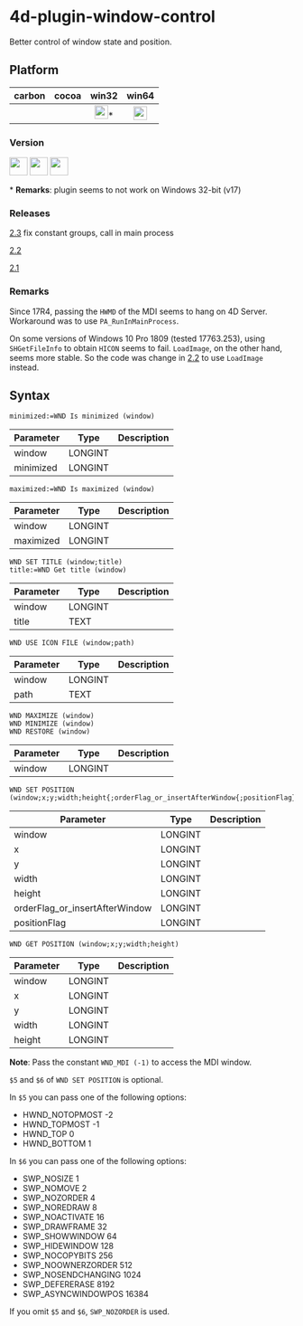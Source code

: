 # 4d-plugin-window-control
Better control of window state and position.

## Platform

| carbon | cocoa | win32 | win64 |
|:------:|:-----:|:---------:|:---------:|
|||<img src="https://cloud.githubusercontent.com/assets/1725068/22371562/1b091f0a-e4db-11e6-8458-8653954a7cce.png" width="24" height="24" />*|<img src="https://cloud.githubusercontent.com/assets/1725068/22371562/1b091f0a-e4db-11e6-8458-8653954a7cce.png" width="24" height="24" />|

### Version

<img src="https://cloud.githubusercontent.com/assets/1725068/18940649/21945000-8645-11e6-86ed-4a0f800e5a73.png" width="32" height="32" /> <img src="https://cloud.githubusercontent.com/assets/1725068/18940648/2192ddba-8645-11e6-864d-6d5692d55717.png" width="32" height="32" /> <img src="https://user-images.githubusercontent.com/1725068/41266195-ddf767b2-6e30-11e8-9d6b-2adf6a9f57a5.png" width="32" height="32" />

\* **Remarks**: plugin seems to not work on Windows 32-bit (v17) 

### Releases

[2.3](https://github.com/miyako/4d-plugin-window-control/releases/tag/2.3) fix constant groups, call in main process  

[2.2](https://github.com/miyako/4d-plugin-window-control/releases/tag/2.2)

[2.1](https://github.com/miyako/4d-plugin-window-control/releases/tag/2.1)

### Remarks

Since 17R4, passing the ``HWMD`` of the MDI seems to hang on 4D Server. Workaround was to use ``PA_RunInMainProcess``.

On some versions of Windows 10 Pro 1809 (tested 17763.253), using ``SHGetFileInfo`` to obtain ``HICON`` seems to fail. ``LoadImage``, on the other hand, seems more stable. So the code was change in [2.2](https://github.com/miyako/4d-plugin-window-control/releases/tag/2.2) to use ``LoadImage`` instead.

## Syntax

```
minimized:=WND Is minimized (window)
```

Parameter|Type|Description
------------|------|----
window|LONGINT|
minimized|LONGINT|

```
maximized:=WND Is maximized (window)
```

Parameter|Type|Description
------------|------|----
window|LONGINT|
maximized|LONGINT|

```
WND SET TITLE (window;title)
title:=WND Get title (window)
```

Parameter|Type|Description
------------|------|----
window|LONGINT|
title|TEXT|

```
WND USE ICON FILE (window;path)
```

Parameter|Type|Description
------------|------|----
window|LONGINT|
path|TEXT|


```
WND MAXIMIZE (window)
WND MINIMIZE (window)
WND RESTORE (window)
```

Parameter|Type|Description
------------|------|----
window|LONGINT|

```
WND SET POSITION (window;x;y;width;height{;orderFlag_or_insertAfterWindow{;positionFlag}})
```

Parameter|Type|Description
------------|------|----
window|LONGINT|
x|LONGINT|
y|LONGINT|
width|LONGINT|
height|LONGINT|
orderFlag_or_insertAfterWindow|LONGINT|
positionFlag|LONGINT|

```
WND GET POSITION (window;x;y;width;height)
```

Parameter|Type|Description
------------|------|----
window|LONGINT|
x|LONGINT|
y|LONGINT|
width|LONGINT|
height|LONGINT|

**Note**: Pass the constant ``WND_MDI (-1)`` to access the MDI window.

``$5`` and ``$6`` of ``WND SET POSITION`` is optional. 

In ``$5`` you can pass one of the following options: 

* HWND_NOTOPMOST -2
* HWND_TOPMOST -1
* HWND_TOP 0
* HWND_BOTTOM 1

In ``$6`` you can pass one of the following options: 

* SWP_NOSIZE 1
* SWP_NOMOVE 2
* SWP_NOZORDER 4
* SWP_NOREDRAW 8
* SWP_NOACTIVATE 16
* SWP_DRAWFRAME 32
* SWP_SHOWWINDOW 64
* SWP_HIDEWINDOW 128
* SWP_NOCOPYBITS 256
* SWP_NOOWNERZORDER 512
* SWP_NOSENDCHANGING 1024
* SWP_DEFERERASE 8192
* SWP_ASYNCWINDOWPOS 16384
 
If you omit ``$5`` and ``$6``, ``SWP_NOZORDER`` is used.
